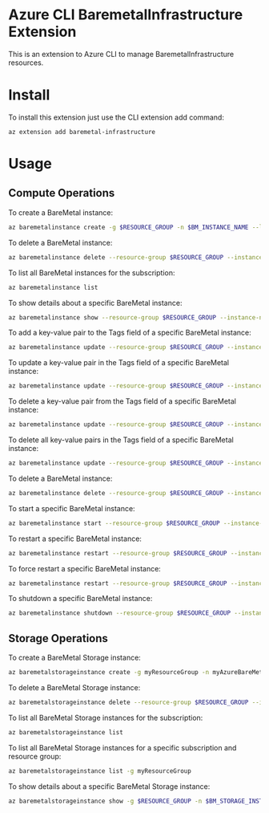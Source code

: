 # Azure CLI BaremetalInfrastructure Extension #

This is an extension to Azure CLI to manage BaremetalInfrastructure resources.

# Install

To install this extension just use the CLI extension add command:

```
az extension add baremetal-infrastructure
```

# Usage

## Compute Operations

To create a BareMetal instance:

```bash
az baremetalinstance create -g $RESOURCE_GROUP -n $BM_INSTANCE_NAME --location $LOCATION --sku $SKU
```

To delete a BareMetal instance:

```bash
az baremetalinstance delete --resource-group $RESOURCE_GROUP --instance-name $BM_INSTANCE_NAME
```

To list all BareMetal instances for the subscription:

```bash
az baremetalinstance list
```

To show details about a specific BareMetal instance:

```bash
az baremetalinstance show --resource-group $RESOURCE_GROUP --instance-name $BM_INSTANCE_NAME
```

To add a key-value pair to the Tags field of a specific BareMetal instance:

```bash
az baremetalinstance update --resource-group $RESOURCE_GROUP --instance-name $BM_INSTANCE_NAME --set tags.newKey=value
```

To update a key-value pair in the Tags field of a specific BareMetal instance:

```bash
az baremetalinstance update --resource-group $RESOURCE_GROUP --instance-name $BM_INSTANCE_NAME --set tags.key=updatedValue
```

To delete a key-value pair from the Tags field of a specific BareMetal instance:

```bash
az baremetalinstance update --resource-group $RESOURCE_GROUP --instance-name $BM_INSTANCE_NAME --remove tags.key
```

To delete all key-value pairs in the Tags field of a specific BareMetal instance:

```bash
az baremetalinstance update --resource-group $RESOURCE_GROUP --instance-name $BM_INSTANCE_NAME --set tags={}
```

To delete a BareMetal instance:

```bash
az baremetalinstance delete --resource-group $RESOURCE_GROUP --instance-name $BM_INSTANCE_NAME
```

To start a specific BareMetal instance:

```bash
az baremetalinstance start --resource-group $RESOURCE_GROUP --instance-name $BM_INSTANCE_NAME
```

To restart a specific BareMetal instance:

```bash
az baremetalinstance restart --resource-group $RESOURCE_GROUP --instance-name $BM_INSTANCE_NAME
```

To force restart a specific BareMetal instance:

```bash
az baremetalinstance restart --resource-group $RESOURCE_GROUP --instance-name $BM_INSTANCE_NAME --force
```

To shutdown a specific BareMetal instance:

```bash
az baremetalinstance shutdown --resource-group $RESOURCE_GROUP --instance-name $BM_INSTANCE_NAME
```

## Storage Operations

To create a BareMetal Storage instance:

```bash
az baremetalstorageinstance create -g myResourceGroup -n myAzureBareMetalStorageInstance --location westus2 --sku S72
```

To delete a BareMetal Storage instance:

```bash
az baremetalstorageinstance delete --resource-group $RESOURCE_GROUP --instance-name $BM_STORAGE_INSTANCE_NAME
```

To list all BareMetal Storage instances for the subscription:

```bash
az baremetalstorageinstance list
```

To list all BareMetal Storage instances for a specific subscription and resource group:

```bash
az baremetalstorageinstance list -g myResourceGroup
```

To show details about a specific BareMetal Storage instance:

```bash
az baremetalstorageinstance show -g $RESOURCE_GROUP -n $BM_STORAGE_INSTANCE_NAME
```

